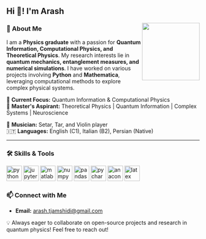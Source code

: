 <h2 align="left">Hi 👋! I'm Arash</h2>

<img align="right" height="150" src="https://b1763018.smushcdn.com/1763018/wp-content/uploads/2018/01/diseno-grafico-mitos-disenador-grafico-working.gif?lossy=1&strip=1&webp=1"  />

###

### 🚀 About Me
I am a **Physics graduate** with a passion for **Quantum Information, Computational Physics, and Theoretical Physics**. My research interests lie in **quantum mechanics, entanglement measures, and numerical simulations**. I have worked on various projects involving **Python** and **Mathematica**, leveraging computational methods to explore complex physical systems.

🔭 **Current Focus:** Quantum Information & Computational Physics  
📖 **Master's Aspirant:** Theoretical Physics | Quantum Information | Complex Systems | Neuroscience 

🎵 **Musician:** Setar, Tar, and Violin player  
🇮🇹 **Languages:** English (C1), Italian (B2), Persian (Native)  

---

### 🛠 Skills & Tools

<div align="left">
  <img src="https://cdn.jsdelivr.net/gh/devicons/devicon/icons/python/python-original.svg" height="40" alt="python logo" />
  <img src="https://cdn.jsdelivr.net/gh/devicons/devicon/icons/jupyter/jupyter-original.svg" height="40" alt="jupyter logo" />
  <img src="https://cdn.jsdelivr.net/gh/devicons/devicon/icons/matlab/matlab-original.svg" height="40" alt="matlab logo" />
  <img src="https://cdn.jsdelivr.net/gh/devicons/devicon/icons/numpy/numpy-original.svg" height="40" alt="numpy logo" />
  <img src="https://cdn.jsdelivr.net/gh/devicons/devicon/icons/pandas/pandas-original.svg" height="40" alt="pandas logo" />
  <img src="https://cdn.jsdelivr.net/gh/devicons/devicon/icons/pycharm/pycharm-original.svg" height="40" alt="pycharm logo" />
  <img src="https://cdn.jsdelivr.net/gh/devicons/devicon/icons/anaconda/anaconda-original.svg" height="40" alt="anaconda logo" />
  <img src="https://cdn.jsdelivr.net/gh/devicons/devicon/icons/latex/latex-original.svg" height="40" alt="latex logo" />
</div>


### 📫 Connect with Me
- **Email:** arash.tjamshidi@gmail.com

💡 Always eager to collaborate on open-source projects and research in quantum physics! Feel free to reach out!
